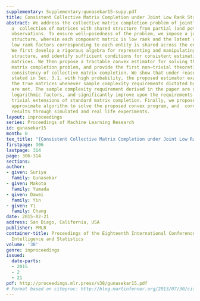 ```yaml
---
supplementary: Supplementary:gunasekar15-supp.pdf
title: Consistent Collective Matrix Completion under Joint Low Rank Structure
abstract: We address the collective matrix completion problem of jointly recovering
  a  collection of matrices with shared structure from partial (and potentially noisy)
  observations. To ensure well–posedness of the problem, we impose a joint low rank
  structure, wherein each component matrix is low rank and the latent space of the
  low rank factors corresponding to each entity is shared across the entire collection.
  We first develop a rigorous algebra for representing and manipulating collective–matrix
  structure, and identify sufficient conditions for consistent estimation of collective
  matrices. We then propose a tractable convex estimator for solving the collective
  matrix completion problem, and provide the first non–trivial theoretical guarantees  for
  consistency of collective matrix completion. We show that under reasonable assumptions
  stated in Sec. 3.1, with high probability, the proposed estimator exactly recovers
  the true matrices whenever sample complexity requirements dictated by Theorem 1
  are met. The sample complexity requirement derived in the paper are optimum up to
  logarithmic factors, and significantly improve upon the requirements obtained by
  trivial extensions of standard matrix completion. Finally, we propose a scalable
  approximate algorithm to solve the proposed convex program, and  corroborate our
  results through simulated and real life experiments.
layout: inproceedings
series: Proceedings of Machine Learning Research
id: gunasekar15
month: 0
tex_title: "{Consistent Collective Matrix Completion under Joint Low Rank Structure}"
firstpage: 306
lastpage: 314
page: 306-314
sections: 
author:
- given: Suriya
  family: Gunasekar
- given: Makoto
  family: Yamada
- given: Dawei
  family: Yin
- given: Yi
  family: Chang
date: 2015-02-21
address: San Diego, California, USA
publisher: PMLR
container-title: Proceedings of the Eighteenth International Conference on Artificial
  Intelligence and Statistics
volume: '38'
genre: inproceedings
issued:
  date-parts:
  - 2015
  - 2
  - 21
pdf: http://proceedings.mlr.press/v38/gunasekar15.pdf
# Format based on citeproc: http://blog.martinfenner.org/2013/07/30/citeproc-yaml-for-bibliographies/
---
```

